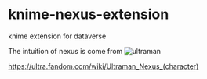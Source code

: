 # knime-nexus-extension
knime extension for dataverse

The intuition of nexus is come from ![ultraman](https://user-images.githubusercontent.com/5254627/200621699-6755e91e-e427-4b72-a942-faf4d0370a00.png)


https://ultra.fandom.com/wiki/Ultraman_Nexus_(character)


